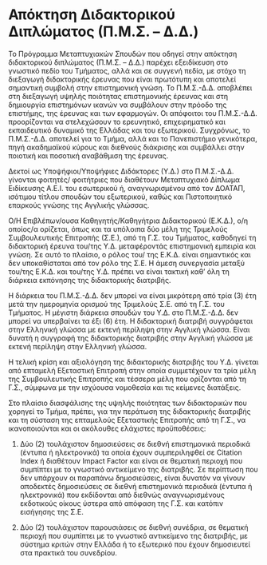 # Απόκτηση Διδακτορικού Διπλώματος (Π.Μ.Σ. – Δ.Δ.)


Το Πρόγραμμα Μεταπτυχιακών Σπουδών που οδηγεί στην απόκτηση διδακτορικού
διπλώματος (Π.Μ.Σ. – Δ.Δ.) παρέχει εξειδίκευση στο γνωστικό πεδίο του Τμήματος,
αλλά και σε συγγενή πεδία, με στόχο τη διεξαγωγή διδακτορικής έρευνας που είναι
πρωτότυπη και αποτελεί σημαντική συμβολή στην επιστημονική γνώση.
Το Π.Μ.Σ.-Δ.Δ. αποβλέπει στη διεξαγωγή υψηλής ποιότητας επιστημονικής έρευνας
και στη δημιουργία επιστημόνων ικανών να συμβάλουν στην πρόοδο της επιστήμης,
της έρευνας και των εφαρμογών. Οι απόφοιτοι του Π.Μ.Σ.-Δ.Δ. προορίζονται να
στελεχώσουν το ερευνητικό, επιχειρηματικό και εκπαιδευτικό δυναμικό της
Ελλάδας και του εξωτερικού. Συγχρόνως, το Π.Μ.Σ.-Δ.Δ. αποτελεί για το Τμήμα, αλλά
και το Πανεπιστήμιο γενικότερα, πηγή ακαδημαϊκού κύρους και διεθνούς διάκρισης
και συμβάλλει στην ποιοτική και ποσοτική αναβάθμιση της έρευνας.

Δεκτοί ως Υποψήφιοι/Υποψήφιες Διδάκτορες (Υ.Δ.) στο Π.Μ.Σ.-Δ.Δ. γίνονται φοιτητές/
φοιτήτριες που διαθέτουν Μεταπτυχιακό Δίπλωμα Ειδίκευσης Α.Ε.Ι. του εσωτερικού
ή, αναγνωρισμένου από τον ΔΟΑΤΑΠ, ισότιμου τίτλου σπουδών του εξωτερικού,
καθώς και Πιστοποιητικό επαρκούς γνώσης της Αγγλικής γλώσσας.


Ο/Η Επιβλέπων/ουσα Καθηγητής/Καθηγήτρια Διδακτορικού (Ε.Κ.Δ.), ο/η οποίος/α
ορίζεται, όπως και τα υπόλοιπα δύο μέλη της Τριμελούς Συμβουλευτικής Επιτροπής
(Σ.Ε.), από τη Γ.Σ. του Τμήματος, καθοδηγεί τη διδακτορική έρευνα του/της Υ.Δ.
μεταφέροντάς επιστημονική εμπειρία και γνώση. Σε αυτό το πλαίσιο, ο ρόλος του/
της Ε.Κ.Δ. είναι σημαντικός και δεν υποκαθίσταται από τον ρόλο της Σ.Ε. Η άμεση
συνεργασία μεταξύ του/της Ε.Κ.Δ. και του/της Υ.Δ. πρέπει να είναι τακτική καθ’
όλη τη διάρκεια εκπόνησης της διδακτορικής διατριβής.


Η διάρκεια του Π.Μ.Σ.-Δ.Δ. δεν μπορεί να είναι μικρότερη από τρία (3) έτη μετά την
ημερομηνία ορισμού της Τριμελούς Σ.Ε. από τη Γ.Σ. του Τμήματος. Η μέγιστη
διάρκεια σπουδών του Υ.Δ. στο Π.Μ.Σ.-Δ.Δ. δεν μπορεί να υπερβαίνει τα έξι (6) έτη.
Η διδακτορική διατριβή συγγράφεται στην Ελληνική γλώσσα με εκτενή περίληψη
στην Αγγλική γλώσσα. Είναι δυνατή η συγγραφή της διδακτορικής διατριβής στην
Αγγλική γλώσσα με εκτενή περίληψη στην Ελληνική γλώσσα.


Η τελική κρίση και αξιολόγηση της διδακτορικής διατριβής του Υ.Δ. γίνεται από
επταμελή Εξεταστική Επιτροπή στην οποία συμμετέχουν τα τρία μέλη της
Συμβουλευτικής Επιτροπής και τέσσερα μέλη που ορίζονται από τη Γ.Σ., σύμφωνα με
την ισχύουσα νομοθεσία και τις κείμενες διατάξεις.

Στο πλαίσιο διασφάλισης της υψηλής ποιότητας των διδακτορικών που χορηγεί το
Τμήμα, πρέπει, για την περάτωση της διδακτορικής διατριβής και τη σύσταση της
επταμελούς Εξεταστικής Επιτροπής από τη Γ.Σ., να ικανοποιούνται και οι ακόλουθες
ελάχιστες προϋποθέσεις:

1. Δύο (2) τουλάχιστον δημοσιεύσεις σε διεθνή επιστημονικά περιοδικά (έντυπα ή
ηλεκτρονικά) τα οποία έχουν συμπεριληφθεί σε Citation Index ή διαθέτουν Impact
Factor και είναι σε θεματική περιοχή που συμπίπτει με το γνωστικό αντικείμενο
της διατριβής. Σε περίπτωση που δεν υπάρχουν οι παραπάνω δημοσιεύσεις, είναι
δυνατόν να γίνουν αποδεκτές δημοσιεύσεις σε διεθνή επιστημονικά περιοδικά
(έντυπα ή ηλεκτρονικά) που εκδίδονται από διεθνώς αναγνωρισμένους
εκδοτικούς οίκους ύστερα από απόφαση της Γ.Σ. και κατόπιν εισήγησης της Σ.Ε.

2. Δύο (2) τουλάχιστον παρουσιάσεις σε διεθνή συνέδρια, σε θεματική περιοχή που
συμπίπτει με το γνωστικό αντικείμενο της διατριβής, με σύστημα κριτών στην
Ελλάδα ή το εξωτερικό που έχουν δημοσιευτεί στα πρακτικά του συνεδρίου.
